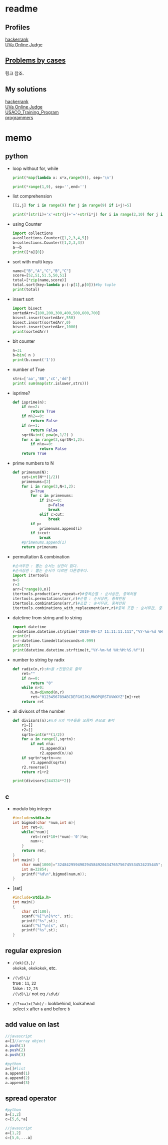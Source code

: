 # readme
## Profiles
[hackerrank](https://www.hackerrank.com/kkangnet)  
[UVa Online Judge](https://uhunt.onlinejudge.org/id/82804)  
## [Problems by cases](case.md)  
링크 참조.  
## My solutions
[hackerrank](hackerrank/readme.md)  
[UVa Online Judge](uva_online/readme.md)  
[USACO_Training_Program](USACO_Training_Program/readme.md)  
[programmers](programmers.md)  
# memo
## python
+ loop without for, while  
    ```py
    print(*map(lambda x: x*x,range(9)), sep='\n')
    ```
    ```py
    print(*range(1,9), sep='',end='')
    ```
+ list comprehension  
    ```py
    [[i,j] for i in range(9) for j in range(9) if i+j!=5]
    ```
    ```py
    print(*[str(i)+'x'+str(j)+'='+str(i*j) for i in range(2,10) for j in range(2,10) if i<=j])
    ```
+ using Counter  
    ```py
    import collections
    a=collections.Counter([1,2,3,4,5])
    b=collections.Counter([1,2,3,4])
    a-=b
    print([*a][0])
    ```
+ sort with multi keys  
    ```py
    name=["B","A","C","B","C"]
    score=[52,51,51.5,50,51]
    total=[*zip(name,score)]
    total.sort(key=lambda p:(-p[1],p[0]))#by tuple
    print(total)
    ```
+ insert sort  
    ```py
    import bisect
    sortedArr=[100,200,300,400,500,600,700]
    bisect.insort(sortedArr,550)
    bisect.insort(sortedArr,0)
    bisect.insort(sortedArr,1000)
    print(sortedArr)
    ```
+ bit counter
    ```py
    n=31
    b=bin( n )
    print(b.count('1'))
    ```
+ number of True
    ```py
    strs=['aa','BB','cC','dd']
    print( sum(map(str.islower,strs)))
    ```
+ isprime?
    ```py
    def isprime(n):
        if n==2:
            return True
        if n%2==0:
            return False
        if n==1:
            return False    
        sqrtN=int( pow(n,1/2) )
        for x in range(3,sqrtN+1,2):
            if n%x==0:
                return False
        return True
    ```
+ prime numbers to N
    ```py
    def primenum(N):
        cut=int(N**(1/2))
        primenums=[2]
        for i in range(3,N+1,2):
            p=True
            for c in primenums:
                if i%c==0:
                    p=False
                    break
                elif c>cut:
                    break
            if p:
                primenums.append(i)
            if i>cut:
                break
        #primenums.append(1)
        return primenums
    ```    
+ permultation & combination
    ```py
    #순서무관 : 뽑는 순서는 상관이 없다.
    #순서상관 : 뽑는 순서가 다르면 다른경우다.    
    import itertools
    n=5
    r=3
    arr=[*range(0,n)]
    itertools.product(arr,repeat=r)#중복순열 : 순서상관, 중복허용
    itertools.permutations(arr,r)#순열 : 순서상관, 중복안됨
    itertools.combinations(arr,r)#조합 : 순서무관, 중복안됨
    itertools.combinations_with_replacement(arr,r)#중복 조합 : 순서무관, 중복허용
    ```
+ datetime from string and to string
    ```py
    import datetime
    r=datetime.datetime.strptime("2019-09-17 11:11:11.111","%Y-%m-%d %H:%M:%S.%f")
    print(r)
    t=r-datetime.timedelta(seconds=0.999)
    print(t)
    print(datetime.datetime.strftime(t,"%Y-%m-%d %H:%M:%S.%f"))
    ```
+ number to string by radix
    ```py
    def radix(n,r):#n을 r진법으로 출력
        ret=""
        if n==0:
            return "0"
        while n>0:
            n,m=divmod(n,r)
            ret="0123456789ABCDEFGHIJKLMNOPQRSTUVWXYZ"[m]+ret
        return ret
    ```
+ all divisors of the number
    ```py
    def divisors(n):#n과 n의 약수들을 오름차 순으로 출력
        r1=[]
        r2=[]
        sqrtn=int(n**(1/2))
        for a in range(1,sqrtn):
            if not n%a:
                r1.append(a)
                r2.append(n//a)
        if sqrtn*sqrtn==n:
            r1.append(sqrtn)
        r2.reverse()
        return r1+r2

    print(divisors(244324**2))
    ```

## c
+ modulo big integer
    ```c
    #include<stdio.h>
    int bigmod(char *num,int m){
        int ret=0;
        while(*num){
            ret=(ret*10+(*num)-'0')%m;
            num++;
        }
        return ret;
    }
    int main() {
        char num[1000]="324842959490294584920434765756745534524235445";
        int m=32854;
        printf("%d\n",bigmod(num,m));
    }
    ```
+ [set]
    ```c
    #include<stdio.h>
    int main()
    {
        char st[100];
        scanf("%[^\n]%*c", st);
        printf("%s",st);
        scanf("%[^\n]s", st);
        printf("%s",st);
    }
    ```

## regular expresion
+ `/(ok){3,}/`  
`okokok`, `okokokok`, etc.  

+ `/(\d)\1/`  
true : `11`, `22`  
false : `12`, `23`  
`/(\d)\1/` not eq `/\d\d/`  

+ `/(?<=a)x(?=b)/` : lookbehind, lookahead  
select `x` after `a` and before `b`  

## add value on last
```js
//javascript
a=[]//array object
a.push(1)
a.push(2)
a.push(3)
```
```py
#python
a=[]#list
a.append(1)
a.append(2)
a.append(3)
```
## spread operator
```py
#python
a=[1,2]
c=[5,6,*a]
```
```js
//javascript
a=[1,2]
c=[5,6,...a]
```
